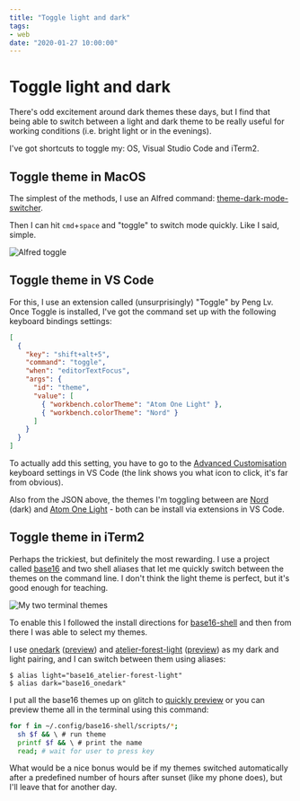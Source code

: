 ```yaml
---
title: "Toggle light and dark"
tags:
- web
date: "2020-01-27 10:00:00"
---
```


# Toggle light and dark

There's odd excitement around dark themes these days, but I find that being able to switch between a light and dark theme to be really useful for working conditions (i.e. bright light or in the evenings).

I've got shortcuts to toggle my: OS, Visual Studio Code and iTerm2.

<!--more-->

## Toggle theme in MacOS

The simplest of the methods, I use an Alfred command: [theme-dark-mode-switcher](https://www.alfredforum.com/topic/11561-macos-mojave-theme-dark-mode-switcher/).

Then I can hit `cmd`+`space` and "toggle" to switch mode quickly. Like I said, simple.

![Alfred toggle](/images/theme-alfred.png)

## Toggle theme in VS Code

For this, I use an extension called (unsurprisingly) "Toggle" by Peng Lv. Once Toggle is installed, I've got the command set up with the following keyboard bindings settings:

```json
[
  {
    "key": "shift+alt+5",
    "command": "toggle",
    "when": "editorTextFocus",
    "args": {
      "id": "theme",
      "value": [
        { "workbench.colorTheme": "Atom One Light" },
        { "workbench.colorTheme": "Nord" }
      ]
    }
  }
]
```

To actually add this setting, you have to go to the [Advanced Customisation](https://code.visualstudio.com/docs/getstarted/keybindings#_advanced-customization) keyboard settings in VS Code (the link shows you what icon to click, it's far from obvious).

Also from the JSON above, the themes I'm toggling between are [Nord](https://marketplace.visualstudio.com/items?itemName=arcticicestudio.nord-visual-studio-code) (dark) and [Atom One Light](https://marketplace.visualstudio.com/items?itemName=akamud.vscode-theme-onelight) - both can be install via extensions in VS Code.

## Toggle theme in iTerm2

Perhaps the trickiest, but definitely the most rewarding. I use a project called [base16](https://github.com/chriskempson/base16/) and two shell aliases that let me quickly switch between the themes on the command line. I don't think the light theme is perfect, but it's good enough for teaching.

![My two terminal themes](/images/theme-iterm.png)

To enable this I followed the install directions for [base16-shell](https://github.com/chriskempson/base16-shell) and then from there I was able to select my themes.

I use [onedark](https://github.com/tilal6991/base16-onedark-scheme) ([preview](https://base16.glitch.me/previews/base16-onedark.html)) and [atelier-forest-light](https://github.com/atelierbram/base16-atelier-schemes) ([preview](https://base16.glitch.me/previews/base16-atelier-forest-light.html)) as my dark and light pairing, and I can switch between them using aliases:

```shell
$ alias light="base16_atelier-forest-light"
$ alias dark="base16_onedark"
```

I put all the base16 themes up on glitch to [quickly preview](https://base16.glitch.me/previews/) or you can preview theme all in the terminal using this command:

```bash
for f in ~/.config/base16-shell/scripts/*;
  sh $f && \ # run theme
  printf $f && \ # print the name
  read; # wait for user to press key
```

What would be a nice bonus would be if my themes switched automatically after a predefined number of hours after sunset (like my phone does), but I'll leave that for another day.
